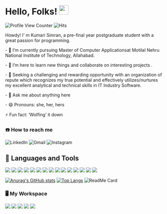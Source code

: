 # Hello, Folks! <img src="https://raw.githubusercontent.com/MartinHeinz/MartinHeinz/master/wave.gif" width="30px">

![Profile View Counter](https://komarev.com/ghpvc/?username=simran045)
![Hits](https://hitcounter.pythonanywhere.com/count/tag.svg?url=https://github.com/TabLayoutDemo)


<p> Howdy! I' m Kumari Simran, a pre-final year postgraduate student with a great passion for programming.</p>
<p> - 🔭 I’m currently pursuing Master of Computer Applicationsat Motilal Nehru National Institute of Technology, Allahabad. </p>
<p> - 🌱 I’m here to learn new things and collaborate on interesting projects .</p>
<p> - 🤔 Seeking a challenging and rewarding opportunity with an organization of repute which recognizes my true potential and effectively
utilizes/nurtures my excellent analytical and technical skills in IT Industry Software. </p>
<p> - 💬 Ask me about anything here</p>
<p> - 😄 Pronouns: she, her, hers </p>
<p> ⚡ Fun fact: ‘Wolfing’ it down </p>


<h3>☎️ How to reach me</h3>

<img alt="LinkedIn" src="https://img.shields.io/badge/linkedin%20-%230077B5.svg?&style=for-the-badge&logo=linkedin&logoColor=white"/>  <img alt="Gmail" src="https://img.shields.io/badge/Gmail-D14836?style=for-the-badge&logo=gmail&logoColor=white" />  <img alt="Instagram" src="https://img.shields.io/badge/<simran_singh.0>%20-%23E4405F.svg?&style=for-the-badge&logo=Instagram&logoColor=white"/>

<h2>🔧 Languages and Tools</h2>

<img src="https://img.shields.io/badge/C-00599C?style=for-the-badge&logo=c&logoColor=white" />  <img src="https://img.shields.io/badge/C%2B%2B-00599C?style=for-the-badge&logo=c%2B%2B&logoColor=white" />  <img src="https://img.shields.io/badge/Java-ED8B00?style=for-the-badge&logo=java&logoColor=white" />  <img src="https://img.shields.io/badge/PHP-777BB4?style=for-the-badge&logo=php&logoColor=white" />  <img src="https://img.shields.io/badge/Shell_Script-121011?style=for-the-badge&logo=gnu-bash&logoColor=white" />  <img src="https://img.shields.io/badge/HTML5-E34F26?style=for-the-badge&logo=html5&logoColor=white" />  <img src="https://img.shields.io/badge/CSS3-1572B6?style=for-the-badge&logo=css3&logoColor=white" />  <img src="https://img.shields.io/badge/Bootstrap-563D7C?style=for-the-badge&logo=bootstrap&logoColor=white" />  <img src="https://img.shields.io/badge/MySQL-00000F?style=for-the-badge&logo=mysql&logoColor=white" />  <img src="https://img.shields.io/badge/Visual_Studio_Code-0078D4?style=for-the-badge&logo=visual%20studio%20code&logoColor=white" />  <img src="https://img.shields.io/badge/Microsoft_Word-2B579A?style=for-the-badge&logo=microsoft-word&logoColor=white" />  <img src="https://img.shields.io/badge/Microsoft_Excel-217346?style=for-the-badge&logo=microsoft-excel&logoColor=white" />  <img src="https://img.shields.io/badge/Microsoft_PowerPoint-B7472A?style=for-the-badge&logo=microsoft-powerpoint&logoColor=white" />  <img src="https://img.shields.io/badge/Microsoft_Access-A4373A?style=for-the-badge&logo=microsoft-access&logoColor=white" /> <img src="https://img.shields.io/badge/Git-F05032?style=for-the-badge&logo=git&logoColor=white" />

[![Anurag's GitHub stats](https://github-readme-stats.vercel.app/api?username=simran045&theme=tokyonight&count_private=true)](https://github.com/anuraghazra/github-readme-stats)    [![Top Langs](https://github-readme-stats.vercel.app/api/top-langs/?username=simran045&layout=compact&theme=tokyonight)](https://github.com/anuraghazra/github-readme-stats)   ![ReadMe Card](https://github-readme-stats.vercel.app/api/pin/?username=simran045&repo=TabLayoutDemo&theme=radical)   

<h3>🖥 My Workspace </h3>

<img src="https://img.shields.io/badge/Linux-FCC624?style=for-the-badge&logo=linux&logoColor=black"  /> <img src="https://img.shields.io/badge/Windows-0078D6?style=for-the-badge&logo=windows&logoColor=white" />  <img src="https://img.shields.io/badge/Ubuntu-E95420?style=for-the-badge&logo=ubuntu&logoColor=white"/>  <img src="https://img.shields.io/badge/Kali_Linux-557C94?style=for-the-badge&logo=kali-linux&logoColor=white"/>  <img src="https://img.shields.io/badge/Windows_XP-003399?style=for-the-badge&logo=windows-xp&logoColor=white"/>






<!--
**simran045/simran045** is a ✨ _special_ ✨ repository because its `README.md` (this file) appears on your GitHub profile.

Here are some ideas to get you started:

- 🔭 I’m currently working on ...
- 🌱 I’m currently learning ...
- 👯 I’m looking to collaborate on ...
- 🤔 I’m looking for help with ...
- 💬 Ask me about ...
- 📫 How to reach me: ...
- 😄 Pronouns: ...
- ⚡ Fun fact: ...
-->

